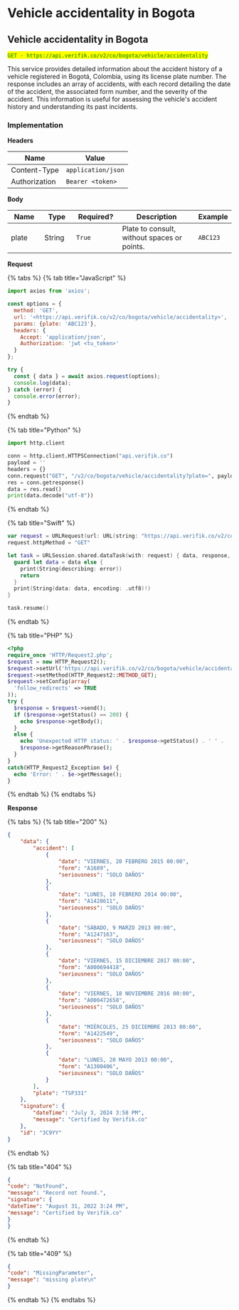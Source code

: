 # Vehicle accidentality in Bogota

## Vehicle accidentality in Bogota

<mark style="color:green;">`GET - https://api.verifik.co/v2/co/bogota/vehicle/accidentality`</mark>

This service provides detailed information about the accident history of a vehicle registered in Bogotá, Colombia, using its license plate number. The response includes an array of accidents, with each record detailing the date of the accident, the associated form number, and the severity of the accident. This information is useful for assessing the vehicle's accident history and understanding its past incidents.

### Implementation

**Headers**

| Name          | Value              |
| ------------- | ------------------ |
| Content-Type  | `application/json` |
| Authorization | `Bearer <token>`   |

**Body**

<table><thead><tr><th width="98">Name</th><th width="87">Type</th><th width="111">Required?</th><th width="342">Description</th><th>Example</th></tr></thead><tbody><tr><td>plate</td><td>String</td><td><code>True</code></td><td>Plate to consult, without spaces or points.</td><td><code>ABC123</code></td></tr></tbody></table>

**Request**

{% tabs %}
{% tab title="JavaScript" %}

```javascript
import axios from 'axios';

const options = {
  method: 'GET',
  url: '<https://api.verifik.co/v2/co/bogota/vehicle/accidentality>',
  params: {plate: 'ABC123'},
  headers: {
    Accept: 'application/json',
    Authorization: 'jwt <tu_token>'
  }
};

try {
  const { data } = await axios.request(options);
  console.log(data);
} catch (error) {
  console.error(error);
}
```

{% endtab %}

{% tab title="Python" %}

```python
import http.client

conn = http.client.HTTPSConnection("api.verifik.co")
payload = ''
headers = {}
conn.request("GET", "/v2/co/bogota/vehicle/accidentality?plate=", payload, headers)
res = conn.getresponse()
data = res.read()
print(data.decode("utf-8"))
```

{% endtab %}

{% tab title="Swift" %}

```swift
var request = URLRequest(url: URL(string: "https://api.verifik.co/v2/co/bogota/vehicle/accidentality?plate=")!,timeoutInterval: Double.infinity)
request.httpMethod = "GET"

let task = URLSession.shared.dataTask(with: request) { data, response, error in 
  guard let data = data else {
    print(String(describing: error))
    return
  }
  print(String(data: data, encoding: .utf8)!)
}

task.resume()

```

{% endtab %}

{% tab title="PHP" %}

```php
<?php
require_once 'HTTP/Request2.php';
$request = new HTTP_Request2();
$request->setUrl('https://api.verifik.co/v2/co/bogota/vehicle/accidentality?plate=');
$request->setMethod(HTTP_Request2::METHOD_GET);
$request->setConfig(array(
  'follow_redirects' => TRUE
));
try {
  $response = $request->send();
  if ($response->getStatus() == 200) {
    echo $response->getBody();
  }
  else {
    echo 'Unexpected HTTP status: ' . $response->getStatus() . ' ' .
    $response->getReasonPhrase();
  }
}
catch(HTTP_Request2_Exception $e) {
  echo 'Error: ' . $e->getMessage();
}
```

{% endtab %}
{% endtabs %}

**Response**

{% tabs %}
{% tab title="200" %}

```json
{
    "data": {
        "accident": [
            {
                "date": "VIERNES, 20 FEBRERO 2015 00:00",
                "form": "A1689",
                "seriousness": "SOLO DAÑOS"
            },
            {
                "date": "LUNES, 10 FEBRERO 2014 00:00",
                "form": "A1428611",
                "seriousness": "SOLO DAÑOS"
            },
            {
                "date": "SÁBADO, 9 MARZO 2013 00:00",
                "form": "A1247163",
                "seriousness": "SOLO DAÑOS"
            },
            {
                "date": "VIERNES, 15 DICIEMBRE 2017 00:00",
                "form": "A000694418",
                "seriousness": "SOLO DAÑOS"
            },
            {
                "date": "VIERNES, 18 NOVIEMBRE 2016 00:00",
                "form": "A000472658",
                "seriousness": "SOLO DAÑOS"
            },
            {
                "date": "MIÉRCOLES, 25 DICIEMBRE 2013 00:00",
                "form": "A1422549",
                "seriousness": "SOLO DAÑOS"
            },
            {
                "date": "LUNES, 20 MAYO 2013 00:00",
                "form": "A1300406",
                "seriousness": "SOLO DAÑOS"
            }
        ],
        "plate": "TSP331"
    },
    "signature": {
        "dateTime": "July 3, 2024 3:58 PM",
        "message": "Certified by Verifik.co"
    },
    "id": "3C9YY"
}
```

{% endtab %}

{% tab title="404" %}

```json
{
"code": "NotFound",
"message": "Record not found.",
"signature": {
"dateTime": "August 31, 2022 3:24 PM",
"message": "Certified by Verifik.co"
}
}
```

{% endtab %}

{% tab title="409" %}

```json
{
"code": "MissingParameter",
"message": "missing plate\n"
}
```

{% endtab %}
{% endtabs %}
